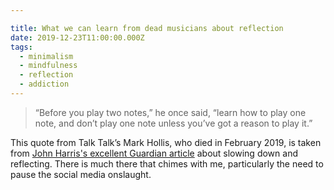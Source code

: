 ```yaml
---

title: What we can learn from dead musicians about reflection
date: 2019-12-23T11:00:00.000Z
tags:
  - minimalism
  - mindfulness
  - reflection
  - addiction
---
```

> “Before you play two notes,” he once said, “learn how to play one note, and don’t play one note unless you’ve got a reason to play it.”

This quote from Talk Talk’s Mark Hollis, who died in February 2019, is taken from [John Harris's excellent Guardian article](https://www.theguardian.com/commentisfree/2019/dec/23/periodofreflection-social-media) about slowing down and reflecting. There is much there that chimes with me, particularly the need to pause the social media onslaught.

